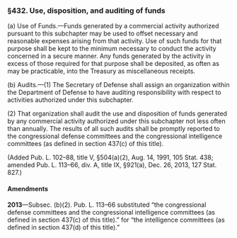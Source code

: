 ### §432. Use, disposition, and auditing of funds ###

(a) Use of Funds.—Funds generated by a commercial activity authorized pursuant to this subchapter may be used to offset necessary and reasonable expenses arising from that activity. Use of such funds for that purpose shall be kept to the minimum necessary to conduct the activity concerned in a secure manner. Any funds generated by the activity in excess of those required for that purpose shall be deposited, as often as may be practicable, into the Treasury as miscellaneous receipts.

(b) Audits.—(1) The Secretary of Defense shall assign an organization within the Department of Defense to have auditing responsibility with respect to activities authorized under this subchapter.

(2) That organization shall audit the use and disposition of funds generated by any commercial activity authorized under this subchapter not less often than annually. The results of all such audits shall be promptly reported to the congressional defense committees and the congressional intelligence committees (as defined in section 437(c) of this title).

(Added Pub. L. 102–88, title V, §504(a)(2), Aug. 14, 1991, 105 Stat. 438; amended Pub. L. 113–66, div. A, title IX, §921(a), Dec. 26, 2013, 127 Stat. 827.)

#### Amendments ####

**2013**—Subsec. (b)(2). Pub. L. 113–66 substituted “the congressional defense committees and the congressional intelligence committees (as defined in section 437(c) of this title).” for “the intelligence committees (as defined in section 437(d) of this title).”